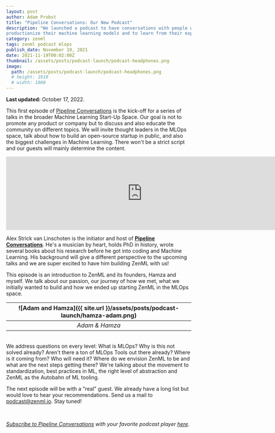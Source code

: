 ```yaml
---
layout: post
author: Adam Probst
title: "Pipeline Conversations: Our New Podcast"
description: "We launched a podcast to have conversations with people working to
productionize their machine learning models and to learn from their experience."
category: zenml
tags: zenml podcast mlops
publish_date: November 19, 2021
date: 2021-11-19T00:02:00Z
thumbnail: /assets/posts/podcast-launch/podcast-headphones.png
image:
  path: /assets/posts/podcast-launch/podcast-headphones.png
  # height: 1910
  # width: 1000
---
```


**Last updated:** October 17, 2022.

This first episode of [Pipeline Conversations](https://podcast.zenml.io/) is the kick-off for a series of
talks in the broader Machine Learning Start-Up Space. Our goal is not to promote
any product or company but to discuss and also educate the community on
different topics. We will invite thought leaders in the MLOps space, talk about
how to build an open-source startup in public, and also the biggest challenges
in Machine Learning. There won't be a strict script and our guests will mainly
determine the content.

<iframe src="https://player.fireside.fm/v2/vA-gqsEV+H-dOf969?theme=dark" width="740" height="200" frameborder="0" scrolling="no"></iframe>

Alex Strick van Linschoten is the initiator and host of [**Pipeline Conversations**](https://podcast.zenml.io/).
He's a musician by heart, holds PhD in history, wrote several books about his
research before he got into coding and Machine Learning. His background will
give a different perspective to the upcoming talks and we are super excited to
have him building ZenML with us!

This episode is an introduction to ZenML and its founders, Hamza and myself. We
talk about our passion, our journey of how we met, what we initially wanted to
build and how we ended up starting ZenML in the MLOps space.

| ![Adam and Hamza]({{ site.url }}/assets/posts/podcast-launch/hamza-adam.png) |
|:--:|
| *Adam & Hamza* |

<br>
We address questions on every level: What is MLOps? Why is this not solved
already? Aren't there a ton of MLOps Tools out there already? Where is it coming
from? Who will need it? Where do we envision ZenML to be and what are the next
steps getting there? We're talking about the movement to standardization, best
practices in ML, the right level of abstraction and ZenML as the Autobahn of ML
tooling.

The next episode will be with a "real" guest. We already have a long list but
would love to hear your recommendations. Send us a mail to
[podcast@zenml.io](mailto:podcast@zenml.io). Stay tuned!

<br>

*[Subscribe to Pipeline Conversations](https://podcast.zenml.io/subscribe) with
your favorite podcast player [here](https://podcast.zenml.io/subscribe)*.
